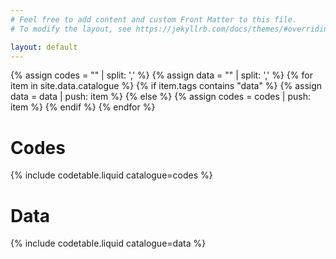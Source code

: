 ```yaml
---
# Feel free to add content and custom Front Matter to this file.
# To modify the layout, see https://jekyllrb.com/docs/themes/#overriding-theme-defaults

layout: default
---
```


{% assign codes = "" | split: ',' %}
{% assign data = "" | split: ',' %}
{% for item in site.data.catalogue %}
{% if item.tags contains "data" %}
{% assign data = data | push: item %}
{% else %}
{% assign codes = codes | push: item %}
{% endif %}
{% endfor %}

# Codes

{% include codetable.liquid catalogue=codes %}

# Data

{% include codetable.liquid catalogue=data %}
